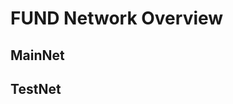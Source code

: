 # FUND Network Overview

## MainNet

<Network-Overview network="mainnet" />

## TestNet

<Network-Overview network="testnet" />
